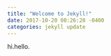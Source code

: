 ```yaml
---
title: "Welcome to Jekyll!"
date: 2017-10-20 08:26:28 -0400
categories: jekyll update
---
```


hi.hello.
